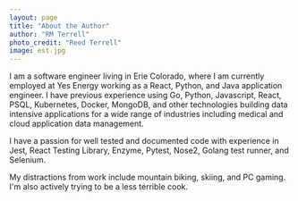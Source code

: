 ```yaml
---
layout: page
title: "About the Author"
author: "RM Terrell"
photo_credit: "Reed Terrell"
image: est.jpg
---
```


I am a software engineer living in Erie Colorado, where I am currently employed at Yes Energy working as a React, Python, and Java application engineer. I have previous experience using Go, Python, Javascript, React, PSQL, Kubernetes, Docker, MongoDB, and other technologies building data intensive applications for a wide range of industries including medical and cloud application data management.

I have a passion for well tested and documented code with experience in Jest, React Testing Library, Enzyme, Pytest, Nose2, Golang test runner, and Selenium.

My distractions from work include mountain biking, skiing, and PC gaming. I'm also actively trying to be a less terrible cook.
